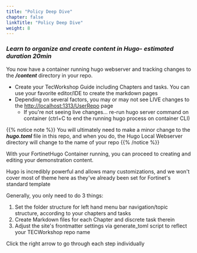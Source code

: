 ```yaml
---
title: "Policy Deep Dive"
chapter: false
linkTitle: "Policy Deep Dive"
weight: 8
---
```


### ***Learn to organize and create content in Hugo- estimated duration 20min***

You now have a container running hugo webserver and tracking changes to the **_/content_** directory in your repo.  

  - Create your TecWorkshop Guide including Chapters and tasks.  You can use your favorite editor/IDE to create the markdown pages
  - Depending on several factors, you may or may not see LIVE changes to the [http://localhost:1313/UserRepo](http://localhost:1313/UserRepo) page  
    - If you're not seeing live changes... re-run hugo server command on container (ctrl+C to end the running hugo process on container CLI)

{{% notice note %}}  You will ultimately need to make a minor change to the **_hugo.toml_** file in this repo, and when you do, the Hugo Local Webserver directory will change to the name of your repo {{% /notice %}}


With your FortinetHugo Container running, you can proceed to creating and editing your demonstration content.

Hugo is incredibly powerful and allows many customizations, and we won't cover most of theme here as they've already been set for Fortinet's standard template  

Generally, you only need to do 3 things:
1. Set the folder structure for left hand menu bar navigation/topic structure, according to your chapters and tasks
2. Create Markdown files for each Chapter and discrete task therein
3. Adjust the site's frontmatter settings via generate_toml script to reflect your TECWorkshop repo name

Click the right arrow to go through each step individually

